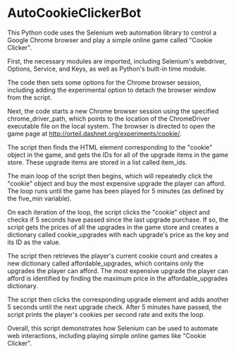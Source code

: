 # AutoCookieClickerBot

This Python code uses the Selenium web automation library to control a Google Chrome browser and play a simple online game called "Cookie Clicker".

First, the necessary modules are imported, including Selenium's webdriver, Options, Service, and Keys, as well as Python's built-in time module.

The code then sets some options for the Chrome browser session, including adding the experimental option to detach the browser window from the script.

Next, the code starts a new Chrome browser session using the specified chrome_driver_path, which points to the location of the ChromeDriver executable file on the local system. The browser is directed to open the game page at http://orteil.dashnet.org/experiments/cookie/.

The script then finds the HTML element corresponding to the "cookie" object in the game, and gets the IDs for all of the upgrade items in the game store. These upgrade items are stored in a list called item_ids.

The main loop of the script then begins, which will repeatedly click the "cookie" object and buy the most expensive upgrade the player can afford. The loop runs until the game has been played for 5 minutes (as defined by the five_min variable).

On each iteration of the loop, the script clicks the "cookie" object and checks if 5 seconds have passed since the last upgrade purchase. If so, the script gets the prices of all the upgrades in the game store and creates a dictionary called cookie_upgrades with each upgrade's price as the key and its ID as the value.

The script then retrieves the player's current cookie count and creates a new dictionary called affordable_upgrades, which contains only the upgrades the player can afford. The most expensive upgrade the player can afford is identified by finding the maximum price in the affordable_upgrades dictionary.

The script then clicks the corresponding upgrade element and adds another 5 seconds until the next upgrade check. After 5 minutes have passed, the script prints the player's cookies per second rate and exits the loop.

Overall, this script demonstrates how Selenium can be used to automate web interactions, including playing simple online games like "Cookie Clicker".


